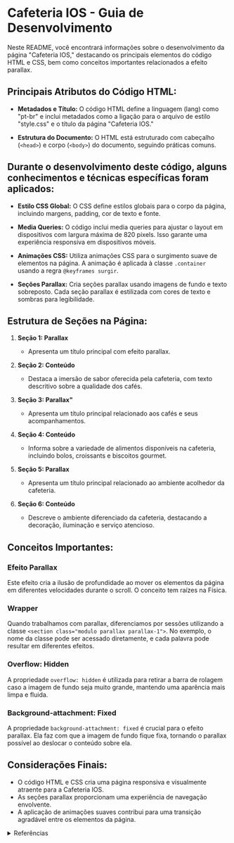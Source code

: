 # Cafeteria IOS - Guia de Desenvolvimento

Neste README, você encontrará informações sobre o desenvolvimento da página "Cafeteria IOS," destacando os principais elementos do código HTML e CSS, bem como conceitos importantes relacionados a efeito parallax.

## Principais Atributos do Código HTML:

- **Metadados e Título:** O código HTML define a linguagem (lang) como "pt-br" e inclui metadados como a ligação para o arquivo de estilo "style.css" e o título da página "Cafeteria IOS."

- **Estrutura do Documento:** O HTML está estruturado com cabeçalho (`<head>`) e corpo (`<body>`) do documento, seguindo práticas comuns.

## Durante o desenvolvimento deste código, alguns conhecimentos e técnicas específicas foram aplicados:

- **Estilo CSS Global:** O CSS define estilos globais para o corpo da página, incluindo margens, padding, cor de texto e fonte.

- **Media Queries:** O código inclui media queries para ajustar o layout em dispositivos com largura máxima de 820 pixels. Isso garante uma experiência responsiva em dispositivos móveis.

- **Animações CSS:** Utiliza animações CSS para o surgimento suave de elementos na página. A animação é aplicada à classe `.container` usando a regra `@keyframes surgir`.

- **Seções Parallax:** Cria seções parallax usando imagens de fundo e texto sobreposto. Cada seção parallax é estilizada com cores de texto e sombras para legibilidade.

## Estrutura de Seções na Página:

1. **Seção 1: Parallax**
   - Apresenta um título principal com efeito parallax.

2. **Seção 2: Conteúdo**
   - Destaca a imersão de sabor oferecida pela cafeteria, com texto descritivo sobre a qualidade dos cafés.

3. **Seção 3: Parallax"**
   - Apresenta um título principal relacionado aos cafés e seus acompanhamentos.

4. **Seção 4: Conteúdo**
   - Informa sobre a variedade de alimentos disponíveis na cafeteria, incluindo bolos, croissants e biscoitos gourmet.

5. **Seção 5: Parallax**
   - Apresenta um título principal relacionado ao ambiente acolhedor da cafeteria.

6. **Seção 6: Conteúdo**
   - Descreve o ambiente diferenciado da cafeteria, destacando a decoração, iluminação e serviço atencioso.

## Conceitos Importantes:

### Efeito Parallax

Este efeito cria a ilusão de profundidade ao mover os elementos da página em diferentes velocidades durante o scroll. O conceito tem raízes na Física.

### Wrapper

Quando trabalhamos com parallax, diferenciamos por sessões utilizando a classe `<section class="modulo parallax parallax-1">`. No exemplo, o nome da classe pode ser acessado diretamente, e cada palavra pode resultar em diferentes efeitos.

### Overflow: Hidden

A propriedade `overflow: hidden` é utilizada para retirar a barra de rolagem caso a imagem de fundo seja muito grande, mantendo uma aparência mais limpa e fluida.

### Background-attachment: Fixed

A propriedade `background-attachment: fixed` é crucial para o efeito parallax. Ela faz com que a imagem de fundo fique fixa, tornando o parallax possível ao deslocar o conteúdo sobre ela.

## Considerações Finais:

- O código HTML e CSS cria uma página responsiva e visualmente atraente para a Cafeteria IOS.
- As seções parallax proporcionam uma experiência de navegação envolvente.
- A aplicação de animações suaves contribui para uma transição agradável entre os elementos da página.

<details>
  <summary>
    Referências
  </summary>
  
  - [Anton & Irene](https://antonandirene.com/)
  - [Social King](http://socialking.ru/eng)
  
</details>

